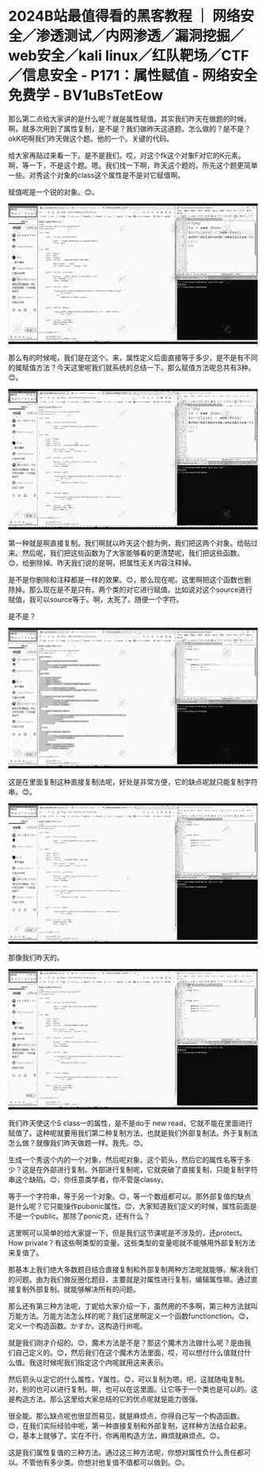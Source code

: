 # 2024B站最值得看的黑客教程 ｜ 网络安全／渗透测试／内网渗透／漏洞挖掘／web安全／kali linux／红队靶场／CTF／信息安全 - P171：属性赋值 - 网络安全免费学 - BV1uBsTetEow

那么第二点给大家讲的是什么呢？就是属性赋值。其实我们昨天在做题的时候。啊，就多次用到了属性复制，是不是？我们做昨天这道题。怎么做的？是不是？okK吧啊我们昨天做这个题。他的一个。关键的代码。

给大家再贴过来看一下。是不是我们。哎，对这个fk这个对象F对它的K元素。啊，等一下，不是这个题。嗯。我们找一下啊，昨天这个题的。所先这个题更简单一些。对秀这个对象的class这个属性是不是对它赋值啊。

赋值呢是一个锐的对象。😊。

![](img/def2ece5cde54bbc80019b82dbf53b32_1.png)

那么有的时候呢，我们是在这个。来，属性定义后面直接等于多少，是不是有不同的属赋值方法？今天这里呢我们就系统的总结一下。那么赋值方法呢总共有3种。😊。



![](img/def2ece5cde54bbc80019b82dbf53b32_3.png)

第一种就是啊直接复制。我们啊就以昨天这个题为例，我们把这两个对象。给贴过来。然后呢，我们把这些函数为了大家能够看的更清楚呢，我们把这些函数。😊，给删除掉。昨天我们说的是啊，把属性无关内容注释掉。

是不是你删除和注释都是一样的效果。😊，那么现在呢。这里啊把这个函数也删除掉。那么现在是不是只有。两个类的对它进行赋值。比如说对这个source进行赋值，我可以source等于。啊，太死了。随便一个字符。

是不是？

![](img/def2ece5cde54bbc80019b82dbf53b32_5.png)

这是在里面复制这种直接复制法呢，好处是非常方便，它的缺点呢就只能复制字符串。😊。

![](img/def2ece5cde54bbc80019b82dbf53b32_7.png)

那像我们昨天的。

![](img/def2ece5cde54bbc80019b82dbf53b32_9.png)

我们昨天使这个S class一的属性，是不是do于 new read，它就不能在里面进行赋值了。这种呢就要用我们第二种复制方法。也就是我们外部复制法。外于复制法怎么做？就像我们昨天做题一样。我先。😊。

生成一个秀这个内的一个对象，然后呢对象。这个箭头，然后它的属性名等于多少？这是在外部进行复制。外部进行复制呢，它就突破了直接复制，只能复制字符串这个缺陷。😊，你任意类学者，你不管是classy。

等于一个字符串，等于另一个对象。😊，等一个数组都可以。那外部复值的缺点是什么呢？它只能操作pubonic属性。😊，大家知道我们定义的时候，属性前面是不是一个public。那除了ponic克，还有什么？

这里啊可以简单的给大家提一下，但是我们这节课呢是不涉及的，还protect。How private？有这些啊类型的变量。这些类型的变量呢就不能够用外部复制方法来复值了。

那基本上我们绝大多数题目结合直接复制和外部复制两种方法呢就能够。解决我们的问题。由为我们做反圈化题目，主要就是对属性进行复制，编辑属性嘛。通过直接复制外部复制。就能够解决所有的问题。

那么还有第三种方法呢，丁妮给大家介绍一下，虽然用的不多啊，第三种方法就叫万能方法。万能方法怎么样的呢？我们这里啊定义一个函数functionction。😊，定义一个构造函数。かすか。这构造行州呢。

就是我们刚才介绍的。😊，魔术方法是不是？那这个魔术方法做什么呢？是由我们自己定义的。😊，然后我们在这个魔术方法里面，哎，可以想付什么值就付什么值。我这时候呢我们指定这个内呢就用这来表示。

然后箭头以定它的什么属性，Y属性。😊，可以复制为嗯。吧，这就随电复制。对，别的也可以进行复制。啊，也可以在这里面。让它等于一个类也是可以的。这是构造方法。那么这里给大家总结的它的优点呢就是能力很强。

很全能。那么缺点呢也很显而易见，就是麻烦点，你得自己写一个构造函数。😊，在我们实际经验中呢，第一种直接复制和外部复制，这样种方法结合起来。😊，基本上就够了。实在不行，你再用构造方法，麻烦就麻烦点。😊。

这是我们属性复值的三种方法。通过这三种方法呢，你想对属性负什么责任都可以。不管他有多少类。你想对他复值不值都可以做到。😊。

